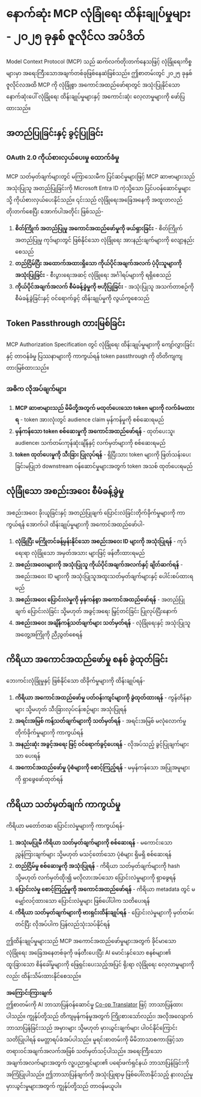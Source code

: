 <!--
CO_OP_TRANSLATOR_METADATA:
{
  "original_hash": "b59b477037dc1dd6b1740a0420f3be14",
  "translation_date": "2025-07-17T13:40:27+00:00",
  "source_file": "02-Security/mcp-security-controls-2025.md",
  "language_code": "my"
}
-->
# နောက်ဆုံး MCP လုံခြုံရေး ထိန်းချုပ်မှုများ - ၂၀၂၅ ခုနှစ် ဇူလိုင်လ အပ်ဒိတ်

Model Context Protocol (MCP) သည် ဆက်လက်တိုးတက်နေသဖြင့် လုံခြုံရေးကိစ္စများမှာ အရေးကြီးသောအချက်တစ်ခုဖြစ်နေဆဲဖြစ်သည်။ ဤစာတမ်းတွင် ၂၀၂၅ ခုနှစ် ဇူလိုင်လအထိ MCP ကို လုံခြုံစွာ အကောင်အထည်ဖော်ရာတွင် အသုံးပြုနိုင်သော နောက်ဆုံးပေါ် လုံခြုံရေး ထိန်းချုပ်မှုများနှင့် အကောင်းဆုံး လေ့လာမှုများကို ဖော်ပြထားသည်။

## အတည်ပြုခြင်းနှင့် ခွင့်ပြုခြင်း

### OAuth 2.0 ကိုယ်စားလှယ်ပေးမှု ထောက်ခံမှု

MCP သတ်မှတ်ချက်များတွင် မကြာသေးမီက ပြင်ဆင်မှုများဖြင့် MCP ဆာဗာများသည် အသုံးပြုသူ အတည်ပြုခြင်းကို Microsoft Entra ID ကဲ့သို့သော ပြင်ပဝန်ဆောင်မှုများသို့ ကိုယ်စားလှယ်ပေးနိုင်သည်။ ၎င်းသည် လုံခြုံရေးအခြေအနေကို အထူးတလည်တိုးတက်စေပြီး အောက်ပါအတိုင်း ဖြစ်သည်-

1. **စိတ်ကြိုက် အတည်ပြုမှု အကောင်အထည်ဖော်မှုကို ဖယ်ရှားခြင်း** - စိတ်ကြိုက် အတည်ပြုမှု ကုဒ်များတွင် ဖြစ်နိုင်သော လုံခြုံရေး အားနည်းချက်များကို လျော့နည်းစေသည်
2. **တည်ငြိမ်ပြီး အထောက်အထားရှိသော ကိုယ်ပိုင်အချက်အလက် ပံ့ပိုးသူများကို အသုံးပြုခြင်း** - စီးပွားရေးအဆင့် လုံခြုံရေး အင်္ဂါရပ်များကို ရရှိစေသည်
3. **ကိုယ်ပိုင်အချက်အလက် စီမံခန့်ခွဲမှုကို ဗဟိုပြုခြင်း** - အသုံးပြုသူ အသက်တာစဉ်ကို စီမံခန့်ခွဲခြင်းနှင့် ဝင်ရောက်ခွင့် ထိန်းချုပ်မှုကို လွယ်ကူစေသည်

## Token Passthrough တားမြစ်ခြင်း

MCP Authorization Specification တွင် လုံခြုံရေး ထိန်းချုပ်မှုများကို ကျော်လွှားခြင်းနှင့် တာဝန်ခံမှု ပြဿနာများကို ကာကွယ်ရန် token passthrough ကို တိတိကျကျ တားမြစ်ထားသည်။

### အဓိက လိုအပ်ချက်များ

1. **MCP ဆာဗာများသည် မိမိတို့အတွက် မထုတ်ပေးသော token များကို လက်ခံမထားရ** - token အားလုံးတွင် audience claim မှန်ကန်မှုကို စစ်ဆေးရမည်
2. **မှန်ကန်သော token စစ်ဆေးမှုကို အကောင်အထည်ဖော်ရန်** - ထုတ်ပေးသူ၊ audience၊ သက်တမ်းကုန်ဆုံးချိန်နှင့် လက်မှတ်များကို စစ်ဆေးရမည်
3. **token ထုတ်ပေးမှုကို သီးခြား ပြုလုပ်ရန်** - ရှိပြီးသား token များကို ဖြတ်သန်းပေးခြင်းမပြုဘဲ downstream ဝန်ဆောင်မှုများအတွက် token အသစ် ထုတ်ပေးရမည်

## လုံခြုံသော အစည်းအဝေး စီမံခန့်ခွဲမှု

အစည်းအဝေး ခိုးယူခြင်းနှင့် အတည်ပြုချက် ပြောင်းလဲခြင်းတိုက်ခိုက်မှုများကို ကာကွယ်ရန် အောက်ပါ ထိန်းချုပ်မှုများကို အကောင်အထည်ဖော်ပါ-

1. **လုံခြုံပြီး မကြိုတင်ခန့်မှန်းနိုင်သော အစည်းအဝေး ID များကို အသုံးပြုရန်** - ကုဒ်ရေးရာ လုံခြုံသော အမှတ်အသား များဖြင့် ဖန်တီးထားရမည်
2. **အစည်းအဝေးများကို အသုံးပြုသူ ကိုယ်ပိုင်အချက်အလက်နှင့် ချိတ်ဆက်ရန်** - အစည်းအဝေး ID များကို အသုံးပြုသူအထူးသတ်မှတ်ချက်များနှင့် ပေါင်းစပ်ထားရမည်
3. **အစည်းအဝေး ပြောင်းလဲမှုကို မှန်ကန်စွာ အကောင်အထည်ဖော်ရန်** - အတည်ပြုချက် ပြောင်းလဲခြင်း သို့မဟုတ် အခွင့်အရေး မြှင့်တင်ခြင်း ပြုလုပ်ပြီးနောက်
4. **အစည်းအဝေး အချိန်ကန့်သတ်ချက်များ သတ်မှတ်ရန်** - လုံခြုံရေးနှင့် အသုံးပြုသူ အတွေ့အကြုံကို ညီညွတ်စေရန်

## ကိရိယာ အကောင်အထည်ဖော်မှု စနစ် ခွဲထုတ်ခြင်း

ဘေးကင်းလုံခြုံမှုနှင့် ဖြစ်နိုင်သော ထိခိုက်မှုများကို ထိန်းချုပ်ရန်-

1. **ကိရိယာ အကောင်အထည်ဖော်မှု ပတ်ဝန်းကျင်များကို ခွဲထုတ်ထားရန်** - ကွန်တိန်နာများ သို့မဟုတ် သီးခြားလုပ်ငန်းစဉ်များ အသုံးပြုရန်
2. **အရင်းအမြစ် ကန့်သတ်ချက်များကို သတ်မှတ်ရန်** - အရင်းအမြစ် မလုံလောက်မှုတိုက်ခိုက်မှုများကို ကာကွယ်ရန်
3. **အနည်းဆုံး အခွင့်အရေး ဖြင့် ဝင်ရောက်ခွင့်ပေးရန်** - လိုအပ်သည့် ခွင့်ပြုချက်များသာ ပေးရန်
4. **အကောင်အထည်ဖော်မှု ပုံစံများကို စောင့်ကြည့်ရန်** - မမှန်ကန်သော အပြုအမူများကို ရှာဖွေဖော်ထုတ်ရန်

## ကိရိယာ သတ်မှတ်ချက် ကာကွယ်မှု

ကိရိယာ မတော်တဆ ပြောင်းလဲမှုများကို ကာကွယ်ရန်-

1. **အသုံးမပြုမီ ကိရိယာ သတ်မှတ်ချက်များကို စစ်ဆေးရန်** - မကောင်းသော ညွှန်ကြားချက်များ သို့မဟုတ် မသင့်တော်သော ပုံစံများ ရှိမရှိ စစ်ဆေးရန်
2. **တည်ငြိမ်မှု စစ်ဆေးမှုကို အသုံးပြုရန်** - ကိရိယာ သတ်မှတ်ချက်များကို hash သို့မဟုတ် လက်မှတ်ထိုး၍ မလိုလားအပ်သော ပြောင်းလဲမှုများကို ရှာဖွေရန်
3. **ပြောင်းလဲမှု စောင့်ကြည့်မှုကို အကောင်အထည်ဖော်ရန်** - ကိရိယာ metadata တွင် မမျှော်လင့်ထားသော ပြောင်းလဲမှုများ ဖြစ်ပေါ်ပါက သတိပေးရန်
4. **ကိရိယာ သတ်မှတ်ချက်များကို ဗားရှင်းထိန်းချုပ်ရန်** - ပြောင်းလဲမှုများကို မှတ်တမ်းတင်ပြီး လိုအပ်ပါက ပြန်လည်သုံးသပ်နိုင်ရန်

ဤထိန်းချုပ်မှုများသည် MCP အကောင်အထည်ဖော်မှုများအတွက် ခိုင်မာသော လုံခြုံရေး အခြေအနေတစ်ခုကို ဖန်တီးပေးပြီး AI မောင်းနှင်သော စနစ်များ၏ ထူးခြားသော စိန်ခေါ်မှုများကို ဖြေရှင်းပေးသည့်အပြင် ရိုးရာ လုံခြုံရေး လေ့လာမှုများကိုလည်း ထိန်းသိမ်းထားနိုင်စေသည်။

**အကြောင်းကြားချက်**  
ဤစာတမ်းကို AI ဘာသာပြန်ဝန်ဆောင်မှု [Co-op Translator](https://github.com/Azure/co-op-translator) ဖြင့် ဘာသာပြန်ထားပါသည်။ ကျွန်ုပ်တို့သည် တိကျမှန်ကန်မှုအတွက် ကြိုးစားသော်လည်း၊ အလိုအလျောက် ဘာသာပြန်ခြင်းသည် အမှားများ သို့မဟုတ် မှားယွင်းချက်များ ပါဝင်နိုင်ကြောင်း သတိပြုပါရန် မေတ္တာရပ်ခံအပ်ပါသည်။ မူရင်းစာတမ်းကို မိမိဘာသာစကားဖြင့်သာ တရားဝင်အချက်အလက်အဖြစ် သတ်မှတ်သင့်ပါသည်။ အရေးကြီးသော အချက်အလက်များအတွက် လူ့ပညာရှင်များ၏ ပရော်ဖက်ရှင်နယ် ဘာသာပြန်ခြင်းကို အကြံပြုပါသည်။ ဤဘာသာပြန်ချက်ကို အသုံးပြုရာမှ ဖြစ်ပေါ်လာနိုင်သည့် နားလည်မှုမှားယွင်းမှုများအတွက် ကျွန်ုပ်တို့သည် တာဝန်မယူပါ။